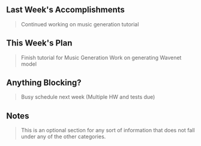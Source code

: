 ## Last Week's Accomplishments

> Continued working on music generation tutorial

## This Week's Plan

> Finish tutorial for Music Generation
> Work on generating Wavenet model
## Anything Blocking?

> Busy schedule next week (Multiple HW and tests due)
## Notes

> This is an optional section for any sort of information that does not fall under any of the other categories.

